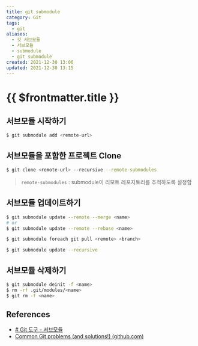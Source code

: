 ```yaml
---
title: git submodule
category: Git
tags:
  - git
aliases:
  - 깃 서브모듈
  - 서브모듈
  - submodule
  - git submodule
created: 2021-12-30 13:06
updated: 2021-12-30 13:15
---
```


# {{ $frontmatter.title }}

## 서브모듈 시작하기

```sh
$ git submodule add <remote-url>
```

## 서브모듈을 포함한 프로젝트 Clone

```sh
$ git clone <remote-url> --recursive --remote-submodules
```

> `remote-submodules` : submodule이 리모트 레포지토리를 추적하도록 설정함

## 서브모듈 업데이트하기

```sh
$ git submodule update --remote --merge <name>
# or
$ git submodule update --remote --rebase <name>
```

```sh
$ git submodule foreach git pull <remote> <branch>
```

```sh
$ git submodule update --recursive
```

## 서브모듈 삭제하기

```sh
$ git submodule deinit -f <name>
$ rm -rf .git/modules/<name>
$ git rm -f <name>
```

## References

- [# Git 도구 - 서브모듈](https://git-scm.com/book/ko/v2/Git-%EB%8F%84%EA%B5%AC-%EC%84%9C%EB%B8%8C%EB%AA%A8%EB%93%88)
- [Common Git problems (and solutions!) (github.com)](https://gist.github.com/mrnabati/bc59304784e1a3a48dd25f92bf20a420)
